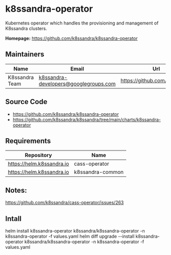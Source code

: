 # k8ssandra-operator

Kubernetes operator which handles the provisioning and management of K8ssandra clusters.

**Homepage:** <https://github.com/k8ssandra/k8ssandra-operator>

## Maintainers

| Name | Email | Url |
| ---- | ------ | --- |
| K8ssandra Team | k8ssandra-developers@googlegroups.com | https://github.com/k8ssandra |

## Source Code

* <https://github.com/k8ssandra/k8ssandra-operator>
* <https://github.com/k8ssandra/k8ssandra/tree/main/charts/k8ssandra-operator>

## Requirements

| Repository | Name |
|------------|------|
| https://helm.k8ssandra.io | cass-operator |
| https://helm.k8ssandra.io | k8ssandra-common |

## Notes:
https://github.com/k8ssandra/cass-operator/issues/263
 
## Intall

helm install k8ssandra-operator k8ssandra/k8ssandra-operator -n k8ssandra-operator -f values.yaml
helm diff upgrade --install k8ssandra-operator k8ssandra/k8ssandra-operator -n k8ssandra-operator -f values.yaml

